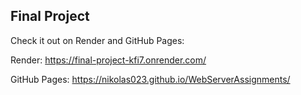 ## Final Project
Check it out on Render and GitHub Pages:

Render: https://final-project-kfi7.onrender.com/

GitHub Pages: https://nikolas023.github.io/WebServerAssignments/